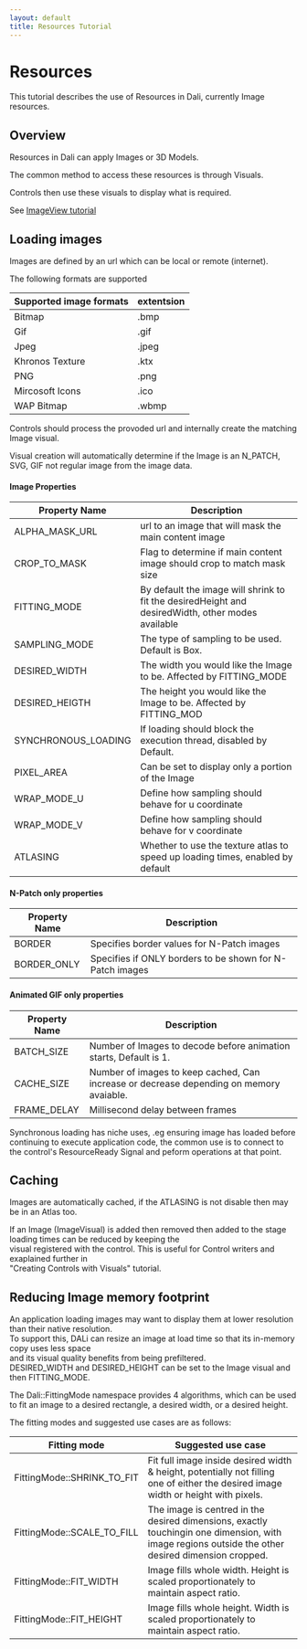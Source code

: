 ```yaml
---
layout: default
title: Resources Tutorial
---
```

# Resources

This tutorial describes the use of Resources in Dali, currently Image resources.

## Overview

Resources in Dali can apply Images or 3D Models.

The common method to access these resources is through Visuals.

Controls then use these visuals to display what is required.

See [ImageView tutorial](imageView)

## Loading images

Images are defined by an url which can be local or remote (internet).

The following formats are supported

| Supported image formats | extentsion |
|---| --- |
| Bitmap | .bmp |
| Gif    | .gif |
| Jpeg   | .jpeg |
| Khronos Texture| .ktx |
| PNG | .png |
| Mircosoft Icons | .ico |
| WAP Bitmap | .wbmp |

Controls should process the provoded url and internally create the matching Image visual.

Visual creation will automatically determine if the Image is an N_PATCH, SVG, GIF not regular image from the image data.

#### Image Properties

| Property Name         | Description       |
|-----------------------|-------------------|
| ALPHA_MASK_URL        | url to an image that will mask the main content image |
| CROP_TO_MASK          | Flag to determine if main content image should crop to match mask size |
| FITTING_MODE          | By default the image will shrink to fit the desiredHeight and desiredWidth, other modes available |
| SAMPLING_MODE         | The type of sampling to be used. Default is Box. |
| DESIRED_WIDTH         | The width you would like the Image to be.  Affected by FITTING_MODE        |
| DESIRED_HEIGTH        | The height you would like the Image to be. Affected by FITTING_MOD         |
| SYNCHRONOUS_LOADING   | If loading should block the execution thread, disabled by Default.         |
| PIXEL_AREA            | Can be set to display only a portion of the Image           |
| WRAP_MODE_U           | Define how sampling should behave for u coordinate |
| WRAP_MODE_V           | Define how sampling should behave for v coordinate |
| ATLASING              | Whether to use the texture atlas to speed up loading times, enabled by default |

#### N-Patch only properties

| Property Name         | Description       |
|-----------------------|-------------------|
| BORDER                | Specifies border values for N-Patch images |
| BORDER_ONLY           | Specifies if ONLY borders to be shown for N-Patch images |

#### Animated GIF only properties

| Property Name         | Description       |
|-----------------------|-------------------|
| BATCH_SIZE  | Number of Images to decode before animation starts, Default is 1.
| CACHE_SIZE  | Number of images to keep cached, Can increase or decrease depending on memory avaiable.
| FRAME_DELAY | Millisecond delay between frames |

Synchronous loading has niche uses, .eg ensuring image has loaded before continuing to execute application code,
the common use is to connect to the control's ResourceReady Signal and peform operations at that point.

## Caching

Images are automatically cached, if the ATLASING is not disable then may be in an Atlas too.</br>

If an Image (ImageVisual) is added then removed then added to the stage loading times can be reduced by keeping the</br>
visual registered with the control.
This is useful for Control writers and exaplained further in</br>
"Creating Controls with Visuals" tutorial.</br>

## Reducing Image memory footprint

An application loading images may want to display them at lower resolution than their native resolution.</br>
To support this, DALi can resize an image at load time so that its in-memory copy uses less space</br>
and its visual quality benefits from being prefiltered. </br>
DESIRED_WIDTH and DESIRED_HEIGHT can be set to the Image visual and then FITTING_MODE.</br>

The Dali::FittingMode namespace provides 4 algorithms, which can be used to fit an image to a desired rectangle,
a desired width, or a desired height.</br>

The fitting modes and suggested use cases are as follows:

| Fitting mode 	| Suggested use case |
| --- | --- |
|FittingMode::SHRINK_TO_FIT  |	Fit full image inside desired width & height, potentially not filling one of either the desired image width or height with pixels.
|FittingMode::SCALE_TO_FILL |	The image is centred in the desired dimensions, exactly touchingin one dimension, with image regions outside the other desired dimension cropped.
|FittingMode::FIT_WIDTH |	Image fills whole width. Height is scaled proportionately to maintain aspect ratio.
|FittingMode::FIT_HEIGHT  | Image fills whole height. Width is scaled proportionately to maintain aspect ratio.
